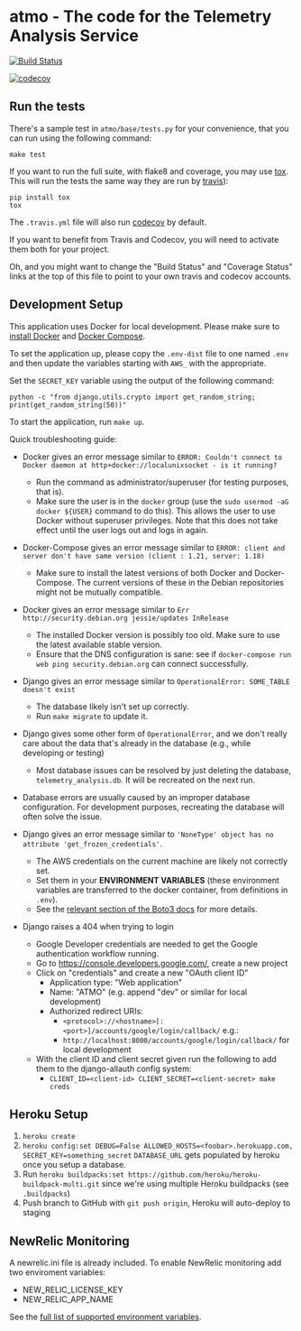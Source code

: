 atmo - The code for the Telemetry Analysis Service
==================================================

[![Build Status](https://travis-ci.org/mozilla/telemetry-analysis-service.svg?branch=master)](https://travis-ci.org/mozilla/telemetry-analysis-service)

[![codecov](https://codecov.io/gh/mozilla/telemetry-analysis-service/branch/master/graph/badge.svg)](https://codecov.io/gh/mozilla/telemetry-analysis-service)

Run the tests
-------------

There's a sample test in `atmo/base/tests.py` for your convenience, that you can run using the following command:

    make test

If you want to run the full suite, with flake8 and coverage, you may use
[tox](https://testrun.org/tox/latest/). This will run the tests the same way
they are run by [travis](https://travis-ci.org)):

    pip install tox
    tox

The `.travis.yml` file will also run [codecov](https://codecov.io) by
default.

If you want to benefit from Travis and Codecov, you will need to activate
them both for your project.

Oh, and you might want to change the "Build Status" and "Coverage Status" links
at the top of this file to point to your own travis and codecov accounts.

Development Setup
-----------------

This application uses Docker for local development. Please make sure to
[install Docker](https://docs.docker.com/mac/) and
[Docker Compose](https://docs.docker.com/compose/install/).

To set the application up, please copy the `.env-dist` file to one named `.env`
and then update the variables starting with `AWS_` with the appropriate.

Set the `SECRET_KEY` variable using the output of the following command:

    python -c "from django.utils.crypto import get_random_string; print(get_random_string(50))"

To start the application, run `make up`.

Quick troubleshooting guide:

* Docker gives an error message similar to `ERROR: Couldn't connect to Docker daemon at http+docker://localunixsocket - is it running?`
    * Run the command as administrator/superuser (for testing purposes, that is).
    * Make sure the user is in the `docker` group (use the `sudo usermod -aG docker ${USER}` command to do this). This allows the user to use Docker without superuser privileges. Note that this does not take effect until the user logs out and logs in again.

* Docker-Compose gives an error message similar to `ERROR: client and server don't have same version (client : 1.21, server: 1.18)`
    * Make sure to install the latest versions of both Docker and Docker-Compose. The current versions of these in the Debian repositories might not be mutually compatible.

* Docker gives an error message similar to `Err http://security.debian.org jessie/updates InRelease`
    * The installed Docker version is possibly too old. Make sure to use the latest available stable version.
    * Ensure that the DNS configuration is sane: see if `docker-compose run web ping security.debian.org` can connect successfully.

* Django gives an error message similar to `OperationalError: SOME_TABLE doesn't exist`
    * The database likely isn't set up correctly.
    * Run `make migrate` to update it.

* Django gives some other form of `OperationalError`, and we don't really care about the data that's already in the database (e.g., while developing or testing)
    * Most database issues can be resolved by just deleting the database, `telemetry_analysis.db`. It will be recreated on the next run.

* Database errors are usually caused by an improper database configuration. For development purposes, recreating the database will often solve the issue.

* Django gives an error message similar to `'NoneType' object has no attribute 'get_frozen_credentials'`.
    * The AWS credentials on the current machine are likely not correctly set.
    * Set them in your **ENVIRONMENT VARIABLES** (these environment variables are transferred to the docker container, from definitions in `.env`).
    * See the [relevant section of the Boto3 docs](https://boto3.readthedocs.org/en/latest/guide/configuration.html#environment-variables) for more details.

* Django raises a 404 when trying to login
    * Google Developer credentials are needed to get the Google authentication
      workflow running.
    * Go to https://console.developers.google.com/, create a new project
    * Click on "credentials" and create a new "OAuth client ID"
        * Application type: "Web application"
        * Name: "ATMO" (e.g. append "dev" or similar for local development)
        * Authorized redirect URIs:
            * `<protocol>://<hostname>[:<port>]/accounts/google/login/callback/` e.g.:
            * `http://localhost:8000/accounts/google/login/callback/` for local development
    * With the client ID and client secret given run the following to add them
      to the django-allauth config system:
        * `CLIENT_ID=<client-id> CLIENT_SECRET=<client-secret> make creds`

Heroku Setup
------------
1. `heroku create`
2. `heroku config:set DEBUG=False ALLOWED_HOSTS=<foobar>.herokuapp.com, SECRET_KEY=something_secret`
   `DATABASE_URL` gets populated by heroku once you setup a database.
3. Run `heroku buildpacks:set https://github.com/heroku/heroku-buildpack-multi.git` since we're using multiple Heroku buildpacks (see `.buildpacks`)
4. Push branch to GitHub with `git push origin`, Heroku will auto-deploy to staging

NewRelic Monitoring
-------------------

A newrelic.ini file is already included. To enable NewRelic monitoring
add two enviroment variables:

 - NEW_RELIC_LICENSE_KEY
 - NEW_RELIC_APP_NAME

See the [full list of supported environment variables](https://docs.newrelic.com/docs/agents/python-agent/installation-configuration/python-agent-configuration#environment-variables).
